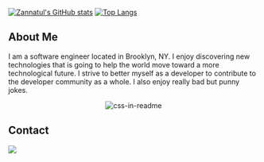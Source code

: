 [![Zannatul's GitHub stats](https://github-readme-stats.vercel.app/api?username=zmewa079&theme=material-palenight&show_icons=true)](https://github.com/zmewa079/github-readme-stats)
[![Top Langs](https://github-readme-stats.vercel.app/api/top-langs/?username=zmewa079&layout=compact&theme=material-palenight)](https://github.com/zmewa079/github-readme-stats)

## About Me
I am a software engineer located in Brooklyn, NY. I enjoy discovering new technologies that is going to help the world move toward a more technological future. I strive to better myself as a developer to contribute to the developer community as a whole. I also enjoy really bad but punny jokes.
<div align="center">
    <img src="https://readme-jokes.vercel.app/api"  alt="css-in-readme">
</div>
 
## Contact 
<p align=”center”>
<a href=”https://www.linkedin.com/in/zannatul-mewa/”>
<img src=”https://img.shields.io/badge/LinkedIn-blue?style=flat&logo=linkedin&labelColor=blue">



